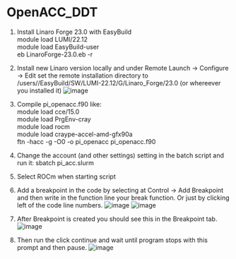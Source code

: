 # OpenACC_DDT
1. Install Linaro Forge 23.0 with EasyBuild<br>
    module load LUMI/22.12<br>
    module load EasyBuild-user<br>
    eb LinaroForge-23.0.eb -r<br>

3. Install new Linaro version locally and under Remote Launch -> Configure -> Edit set the remote installation directory to /users/<username>/EasyBuild/SW/LUMI-22.12/G/Linaro_Forge/23.0  (or whereever you installed it)
![image](https://github.com/mihkeltiks/OpenACC_DDT/assets/138012113/34f60194-fc32-4ef9-b018-7fa59506cd01)

4. Compile pi_openacc.f90 like: <br>
    module load cce/15.0<br>
    module load PrgEnv-cray<br>
    module load rocm<br>
    module load craype-accel-amd-gfx90a<br>
    ftn -hacc -g -O0 -o pi_openacc pi_openacc.f90<br>
    
5. Change the account (and other settings) setting in the batch script and run it: sbatch pi_acc.slurm

6. Select ROCm when starting script

7. Add a breakpoint in the code by selecting at Control -> Add Breakpoint and then write in the function line your break function. Or just by clicking left of the code line numbers.
![image](https://github.com/mihkeltiks/OpenACC_DDT/assets/138012113/b2eca4c1-3420-4cea-a533-d5538646cef6)
![image](https://github.com/mihkeltiks/OpenACC_DDT/assets/138012113/4d728b1c-5e4a-4f91-b95d-27b2078eeb91)

8. After Breakpoint is created you should see this in the Breakpoint tab.
![image](https://github.com/mihkeltiks/OpenACC_DDT/assets/138012113/3560d922-698c-40a4-83e6-627b5f76f985)

9. Then run the click continue and wait until program stops with this prompt and then pause.
![image](https://github.com/mihkeltiks/OpenACC_DDT/assets/138012113/e7b97c95-69d3-4911-b720-a7c7497045d0)

